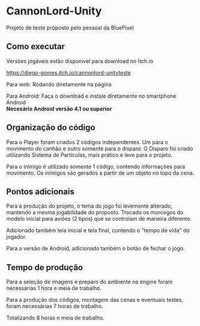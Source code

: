 # CannonLord-Unity
Projeto de teste proposto pelo pessoal da BluePixel

## Como executar ##

Versões jogáveis estão disponivel para download no Itch.io

https://diego-gomes.itch.io/cannonlord-unityteste

Para web:
  Rodando diretamente na página
  
Para Android:
  Faça o download e instale diretamente no smartphone Android  
  **Necesário Android versão 4.1 ou superior**
  
## Organização do código ##

Para o Player foram criados 2 códigos independentes. Um para o movimento do canhão e outro somente para o disparo.
O Disparo foi criado utilizando Sistema de Partículas, mais prático e leve para o projeto.

Para o inimigo é utilizado somente 1 código, contendo informações para movimento.
Os inimigos são gerados a partir de um objeto no topo da cena.

## Pontos adicionais ##

Para a produção do projeto, o tema do jogo foi levemente alterado, mantendo a mesma jogabilidade do proposto.
Trocado os morcegos do modelo inicial para aviões (2 tipos) que se controlam de maneira diferente.

Adicionado também tela inicial e tela final, contendo o "tempo de vida" do jogador.

Para a versão de Android, adicionado também o botão de fechar o jogo.

## Tempo de produção ##

Para a seleção de imagens e preparo do ambiente na engine foram necessárias 1 hora e meia de trabalho.

Para a produção dos códigos, montagem das cenas e eventuais testes, foram necessárias 7 horas de trabalho.

Totalizando 8 horas e meia de trabalho.
